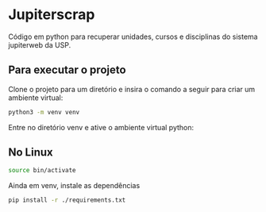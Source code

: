 # Jupiterscrap

Código em python para recuperar unidades, cursos e disciplinas do sistema jupiterweb da USP.

## Para executar o projeto
Clone o projeto para um diretório e insira o comando a seguir para criar um ambiente virtual: 
```bash
python3 -m venv venv 
```
Entre no diretório venv e ative o ambiente virtual python: 

## No Linux
```bash
source bin/activate
```

Ainda em venv, instale as dependências 
```bash
pip install -r ./requirements.txt
```
